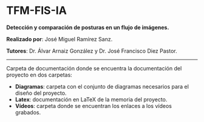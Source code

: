 # TFM-FIS-IA

**Detección y comparación de posturas en un flujo de imágenes.**

**Realizado por**: José Miguel Ramírez Sanz.

**Tutores**: Dr. Álvar Arnaiz González y Dr. José Francisco Diez Pastor.

---

Carpeta de documentación donde se encuentra la documentación del proyecto en dos carpetas:

 - **Diagramas**: carpeta con el conjunto de diagramas necesarios para el diseño del proyecto.
 - **Latex**: documentación en LaTeX de la memoria del proyecto.
 - **Vídeos**: carpeta donde se encuentran los enlaces a los vídeos grabados.
